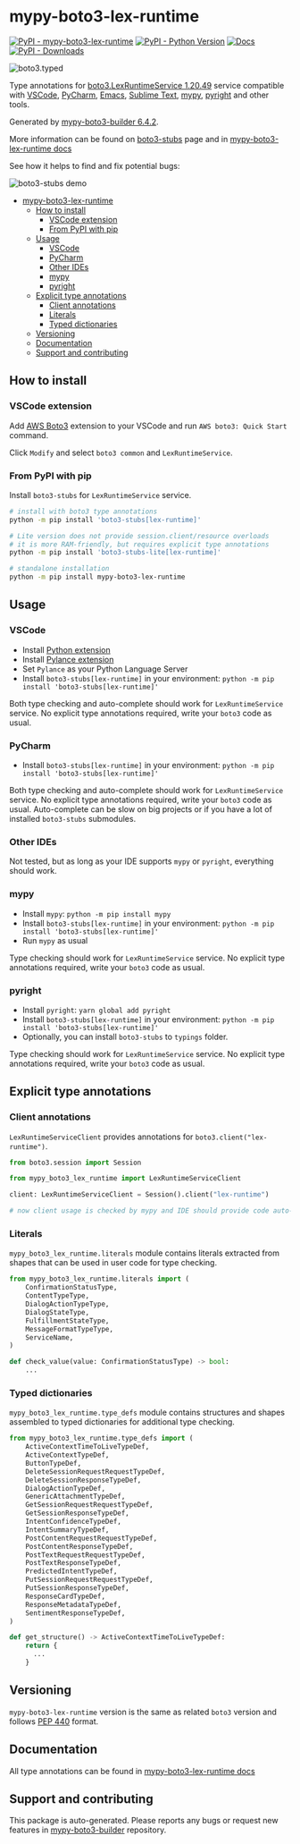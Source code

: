 <a id="mypy-boto3-lex-runtime"></a>

# mypy-boto3-lex-runtime

[![PyPI - mypy-boto3-lex-runtime](https://img.shields.io/pypi/v/mypy-boto3-lex-runtime.svg?color=blue)](https://pypi.org/project/mypy-boto3-lex-runtime)
[![PyPI - Python Version](https://img.shields.io/pypi/pyversions/mypy-boto3-lex-runtime.svg?color=blue)](https://pypi.org/project/mypy-boto3-lex-runtime)
[![Docs](https://img.shields.io/readthedocs/mypy-boto3-builder.svg?color=blue)](https://mypy-boto3-builder.readthedocs.io/)
[![PyPI - Downloads](https://img.shields.io/pypi/dm/mypy-boto3-lex-runtime?color=blue)](https://pypistats.org/packages/mypy-boto3-lex-runtime)

![boto3.typed](https://github.com/vemel/mypy_boto3_builder/raw/main/logo.png)

Type annotations for
[boto3.LexRuntimeService 1.20.49](https://boto3.amazonaws.com/v1/documentation/api/latest/reference/services/lex-runtime.html#LexRuntimeService)
service compatible with [VSCode](https://code.visualstudio.com/),
[PyCharm](https://www.jetbrains.com/pycharm/),
[Emacs](https://www.gnu.org/software/emacs/),
[Sublime Text](https://www.sublimetext.com/),
[mypy](https://github.com/python/mypy),
[pyright](https://github.com/microsoft/pyright) and other tools.

Generated by
[mypy-boto3-builder 6.4.2](https://github.com/vemel/mypy_boto3_builder).

More information can be found on
[boto3-stubs](https://pypi.org/project/boto3-stubs/) page and in
[mypy-boto3-lex-runtime docs](https://vemel.github.io/boto3_stubs_docs/mypy_boto3_lex_runtime/)

See how it helps to find and fix potential bugs:

![boto3-stubs demo](https://github.com/vemel/mypy_boto3_builder/raw/main/demo.gif)

- [mypy-boto3-lex-runtime](#mypy-boto3-lex-runtime)
  - [How to install](#how-to-install)
    - [VSCode extension](#vscode-extension)
    - [From PyPI with pip](#from-pypi-with-pip)
  - [Usage](#usage)
    - [VSCode](#vscode)
    - [PyCharm](#pycharm)
    - [Other IDEs](#other-ides)
    - [mypy](#mypy)
    - [pyright](#pyright)
  - [Explicit type annotations](#explicit-type-annotations)
    - [Client annotations](#client-annotations)
    - [Literals](#literals)
    - [Typed dictionaries](#typed-dictionaries)
  - [Versioning](#versioning)
  - [Documentation](#documentation)
  - [Support and contributing](#support-and-contributing)

<a id="how-to-install"></a>

## How to install

<a id="vscode-extension"></a>

### VSCode extension

Add
[AWS Boto3](https://marketplace.visualstudio.com/items?itemName=Boto3typed.boto3-ide)
extension to your VSCode and run `AWS boto3: Quick Start` command.

Click `Modify` and select `boto3 common` and `LexRuntimeService`.

<a id="from-pypi-with-pip"></a>

### From PyPI with pip

Install `boto3-stubs` for `LexRuntimeService` service.

```bash
# install with boto3 type annotations
python -m pip install 'boto3-stubs[lex-runtime]'

# Lite version does not provide session.client/resource overloads
# it is more RAM-friendly, but requires explicit type annotations
python -m pip install 'boto3-stubs-lite[lex-runtime]'

# standalone installation
python -m pip install mypy-boto3-lex-runtime
```

<a id="usage"></a>

## Usage

<a id="vscode"></a>

### VSCode

- Install
  [Python extension](https://marketplace.visualstudio.com/items?itemName=ms-python.python)
- Install
  [Pylance extension](https://marketplace.visualstudio.com/items?itemName=ms-python.vscode-pylance)
- Set `Pylance` as your Python Language Server
- Install `boto3-stubs[lex-runtime]` in your environment:
  `python -m pip install 'boto3-stubs[lex-runtime]'`

Both type checking and auto-complete should work for `LexRuntimeService`
service. No explicit type annotations required, write your `boto3` code as
usual.

<a id="pycharm"></a>

### PyCharm

- Install `boto3-stubs[lex-runtime]` in your environment:
  `python -m pip install 'boto3-stubs[lex-runtime]'`

Both type checking and auto-complete should work for `LexRuntimeService`
service. No explicit type annotations required, write your `boto3` code as
usual. Auto-complete can be slow on big projects or if you have a lot of
installed `boto3-stubs` submodules.

<a id="other-ides"></a>

### Other IDEs

Not tested, but as long as your IDE supports `mypy` or `pyright`, everything
should work.

<a id="mypy"></a>

### mypy

- Install `mypy`: `python -m pip install mypy`
- Install `boto3-stubs[lex-runtime]` in your environment:
  `python -m pip install 'boto3-stubs[lex-runtime]'`
- Run `mypy` as usual

Type checking should work for `LexRuntimeService` service. No explicit type
annotations required, write your `boto3` code as usual.

<a id="pyright"></a>

### pyright

- Install `pyright`: `yarn global add pyright`
- Install `boto3-stubs[lex-runtime]` in your environment:
  `python -m pip install 'boto3-stubs[lex-runtime]'`
- Optionally, you can install `boto3-stubs` to `typings` folder.

Type checking should work for `LexRuntimeService` service. No explicit type
annotations required, write your `boto3` code as usual.

<a id="explicit-type-annotations"></a>

## Explicit type annotations

<a id="client-annotations"></a>

### Client annotations

`LexRuntimeServiceClient` provides annotations for
`boto3.client("lex-runtime")`.

```python
from boto3.session import Session

from mypy_boto3_lex_runtime import LexRuntimeServiceClient

client: LexRuntimeServiceClient = Session().client("lex-runtime")

# now client usage is checked by mypy and IDE should provide code auto-complete
```

<a id="literals"></a>

### Literals

`mypy_boto3_lex_runtime.literals` module contains literals extracted from
shapes that can be used in user code for type checking.

```python
from mypy_boto3_lex_runtime.literals import (
    ConfirmationStatusType,
    ContentTypeType,
    DialogActionTypeType,
    DialogStateType,
    FulfillmentStateType,
    MessageFormatTypeType,
    ServiceName,
)

def check_value(value: ConfirmationStatusType) -> bool:
    ...
```

<a id="typed-dictionaries"></a>

### Typed dictionaries

`mypy_boto3_lex_runtime.type_defs` module contains structures and shapes
assembled to typed dictionaries for additional type checking.

```python
from mypy_boto3_lex_runtime.type_defs import (
    ActiveContextTimeToLiveTypeDef,
    ActiveContextTypeDef,
    ButtonTypeDef,
    DeleteSessionRequestRequestTypeDef,
    DeleteSessionResponseTypeDef,
    DialogActionTypeDef,
    GenericAttachmentTypeDef,
    GetSessionRequestRequestTypeDef,
    GetSessionResponseTypeDef,
    IntentConfidenceTypeDef,
    IntentSummaryTypeDef,
    PostContentRequestRequestTypeDef,
    PostContentResponseTypeDef,
    PostTextRequestRequestTypeDef,
    PostTextResponseTypeDef,
    PredictedIntentTypeDef,
    PutSessionRequestRequestTypeDef,
    PutSessionResponseTypeDef,
    ResponseCardTypeDef,
    ResponseMetadataTypeDef,
    SentimentResponseTypeDef,
)

def get_structure() -> ActiveContextTimeToLiveTypeDef:
    return {
      ...
    }
```

<a id="versioning"></a>

## Versioning

`mypy-boto3-lex-runtime` version is the same as related `boto3` version and
follows [PEP 440](https://www.python.org/dev/peps/pep-0440/) format.

<a id="documentation"></a>

## Documentation

All type annotations can be found in
[mypy-boto3-lex-runtime docs](https://vemel.github.io/boto3_stubs_docs/mypy_boto3_lex_runtime/)

<a id="support-and-contributing"></a>

## Support and contributing

This package is auto-generated. Please reports any bugs or request new features
in [mypy-boto3-builder](https://github.com/vemel/mypy_boto3_builder/issues/)
repository.
